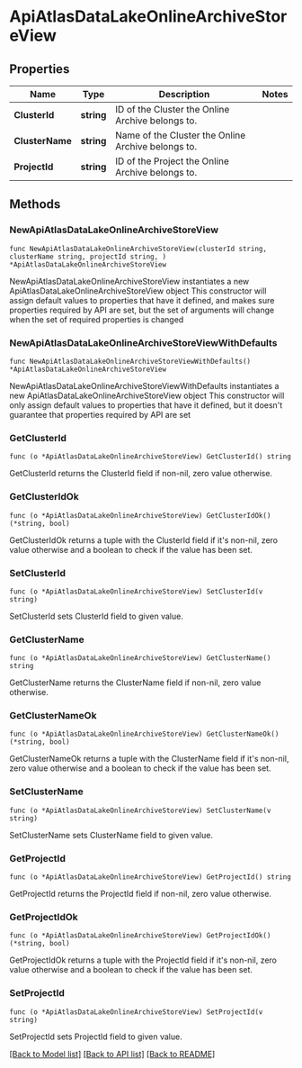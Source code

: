 # ApiAtlasDataLakeOnlineArchiveStoreView

## Properties

Name | Type | Description | Notes
------------ | ------------- | ------------- | -------------
**ClusterId** | **string** | ID of the Cluster the Online Archive belongs to. | 
**ClusterName** | **string** | Name of the Cluster the Online Archive belongs to. | 
**ProjectId** | **string** | ID of the Project the Online Archive belongs to. | 

## Methods

### NewApiAtlasDataLakeOnlineArchiveStoreView

`func NewApiAtlasDataLakeOnlineArchiveStoreView(clusterId string, clusterName string, projectId string, ) *ApiAtlasDataLakeOnlineArchiveStoreView`

NewApiAtlasDataLakeOnlineArchiveStoreView instantiates a new ApiAtlasDataLakeOnlineArchiveStoreView object
This constructor will assign default values to properties that have it defined,
and makes sure properties required by API are set, but the set of arguments
will change when the set of required properties is changed

### NewApiAtlasDataLakeOnlineArchiveStoreViewWithDefaults

`func NewApiAtlasDataLakeOnlineArchiveStoreViewWithDefaults() *ApiAtlasDataLakeOnlineArchiveStoreView`

NewApiAtlasDataLakeOnlineArchiveStoreViewWithDefaults instantiates a new ApiAtlasDataLakeOnlineArchiveStoreView object
This constructor will only assign default values to properties that have it defined,
but it doesn't guarantee that properties required by API are set

### GetClusterId

`func (o *ApiAtlasDataLakeOnlineArchiveStoreView) GetClusterId() string`

GetClusterId returns the ClusterId field if non-nil, zero value otherwise.

### GetClusterIdOk

`func (o *ApiAtlasDataLakeOnlineArchiveStoreView) GetClusterIdOk() (*string, bool)`

GetClusterIdOk returns a tuple with the ClusterId field if it's non-nil, zero value otherwise
and a boolean to check if the value has been set.

### SetClusterId

`func (o *ApiAtlasDataLakeOnlineArchiveStoreView) SetClusterId(v string)`

SetClusterId sets ClusterId field to given value.


### GetClusterName

`func (o *ApiAtlasDataLakeOnlineArchiveStoreView) GetClusterName() string`

GetClusterName returns the ClusterName field if non-nil, zero value otherwise.

### GetClusterNameOk

`func (o *ApiAtlasDataLakeOnlineArchiveStoreView) GetClusterNameOk() (*string, bool)`

GetClusterNameOk returns a tuple with the ClusterName field if it's non-nil, zero value otherwise
and a boolean to check if the value has been set.

### SetClusterName

`func (o *ApiAtlasDataLakeOnlineArchiveStoreView) SetClusterName(v string)`

SetClusterName sets ClusterName field to given value.


### GetProjectId

`func (o *ApiAtlasDataLakeOnlineArchiveStoreView) GetProjectId() string`

GetProjectId returns the ProjectId field if non-nil, zero value otherwise.

### GetProjectIdOk

`func (o *ApiAtlasDataLakeOnlineArchiveStoreView) GetProjectIdOk() (*string, bool)`

GetProjectIdOk returns a tuple with the ProjectId field if it's non-nil, zero value otherwise
and a boolean to check if the value has been set.

### SetProjectId

`func (o *ApiAtlasDataLakeOnlineArchiveStoreView) SetProjectId(v string)`

SetProjectId sets ProjectId field to given value.



[[Back to Model list]](../README.md#documentation-for-models) [[Back to API list]](../README.md#documentation-for-api-endpoints) [[Back to README]](../README.md)


